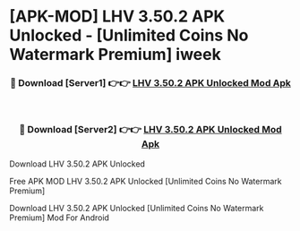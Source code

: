 # [APK-MOD] LHV 3.50.2 APK Unlocked - [Unlimited Coins No Watermark Premium] iweek



<div align="center">
<h3>🔴 Download [Server1] 👉👉 <a href="https://momento.my/?title=LHV_3.50.2_APK_Unlocked">LHV 3.50.2 APK Unlocked Mod Apk</a></h3><br>

<h3>🔴 Download [Server2] 👉👉 <a href="https://momento.my/?title=LHV_3.50.2_APK_Unlocked">LHV 3.50.2 APK Unlocked Mod Apk</a></h3>
</div>



Download LHV 3.50.2 APK Unlocked 

Free APK MOD LHV 3.50.2 APK Unlocked [Unlimited Coins No Watermark Premium]

Download LHV 3.50.2 APK Unlocked [Unlimited Coins No Watermark Premium] Mod For Android
